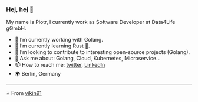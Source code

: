 ### Hej, hej 👋

My name is Piotr, I currently work as Software Developer at Data4Life gGmbH.

- 🔭 I’m currently working with Golang.
- 🌱 I’m currently learning Rust :crab:.
- 👯 I’m looking to contribute to interesting open-source projects (Golang).
- 💬 Ask me about: Golang, Cloud, Kubernetes, Microservice...
- 📫 How to reach me: [twitter](https://twitter.com/vikin91), [LinkedIn](https://www.linkedin.com/in/rygielski/)
- :earth_africa: Berlin, Germany

---
⭐️ From [vikin91](https://github.com/vikin91)
